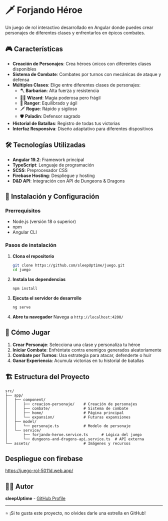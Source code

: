 # 🗡️ Forjando Héroe

Un juego de rol interactivo desarrollado en Angular donde puedes crear personajes de diferentes clases y enfrentarlos en épicos combates.

## 🎮 Características

- **Creación de Personajes**: Crea héroes únicos con diferentes clases disponibles
- **Sistema de Combate**: Combates por turnos con mecánicas de ataque y defensa
- **Múltiples Clases**: Elige entre diferentes clases de personajes:
  - 🪓 **Barbarian**: Alta fuerza y resistencia
  - 🧙‍♂️ **Wizard**: Magia poderosa pero frágil
  - 🏹 **Ranger**: Equilibrado y ágil
  - 🗡️ **Rogue**: Rápido y sigiloso
  - 🛡️ **Paladin**: Defensor sagrado
- **Historial de Batallas**: Registro de todas tus victorias
- **Interfaz Responsiva**: Diseño adaptativo para diferentes dispositivos

## 🛠️ Tecnologías Utilizadas

- **Angular 19.2**: Framework principal
- **TypeScript**: Lenguaje de programación
- **SCSS**: Preprocesador CSS
- **Firebase Hosting**: Despliegue y hosting
- **D&D API**: Integración con API de Dungeons & Dragons

## 🚀 Instalación y Configuración

### Prerrequisitos
- Node.js (versión 18 o superior)
- npm
- Angular CLI

### Pasos de instalación

1. **Clona el repositorio**
   ```bash
   git clone https://github.com/sleepUptime/juego.git
   cd juego
   ```

2. **Instala las dependencias**
   ```bash
   npm install
   ```

3. **Ejecuta el servidor de desarrollo**
   ```bash
   ng serve
   ```

4. **Abre tu navegador**
   Navega a `http://localhost:4200/`



## 🎯 Cómo Jugar

1. **Crear Personaje**: Selecciona una clase y personaliza tu héroe
2. **Iniciar Combate**: Enfréntate contra enemigos generados aleatoriamente
3. **Combate por Turnos**: Usa estrategia para atacar, defenderte o huir
4. **Ganar Experiencia**: Acumula victorias en tu historial de batallas

## 🏗️ Estructura del Proyecto

```
src/
├── app/
│   ├── component/
│   │   ├── creacion-personaje/    # Creación de personajes
│   │   ├── combate/               # Sistema de combate
│   │   ├── home/                  # Página principal
│   │   └── expansion/             # Futuras expansiones
│   ├── model/
│   │   └── personaje.ts           # Modelo de personaje
│   └── service/
│       ├── forjando-heroe.service.ts      # Lógica del juego
│       └── dungeons-and-dragons-api.service.ts  # API externa
└── assets/                        # Imágenes y recursos
```

## Despliegue con firebase

https://juego-rol-5011d.web.app/


## 👨‍💻 Autor

**sleepUptime** - [GitHub Profile](https://github.com/sleepUptime)



---

⭐ ¡Si te gusta este proyecto, no olvides darle una estrella en GitHub!
